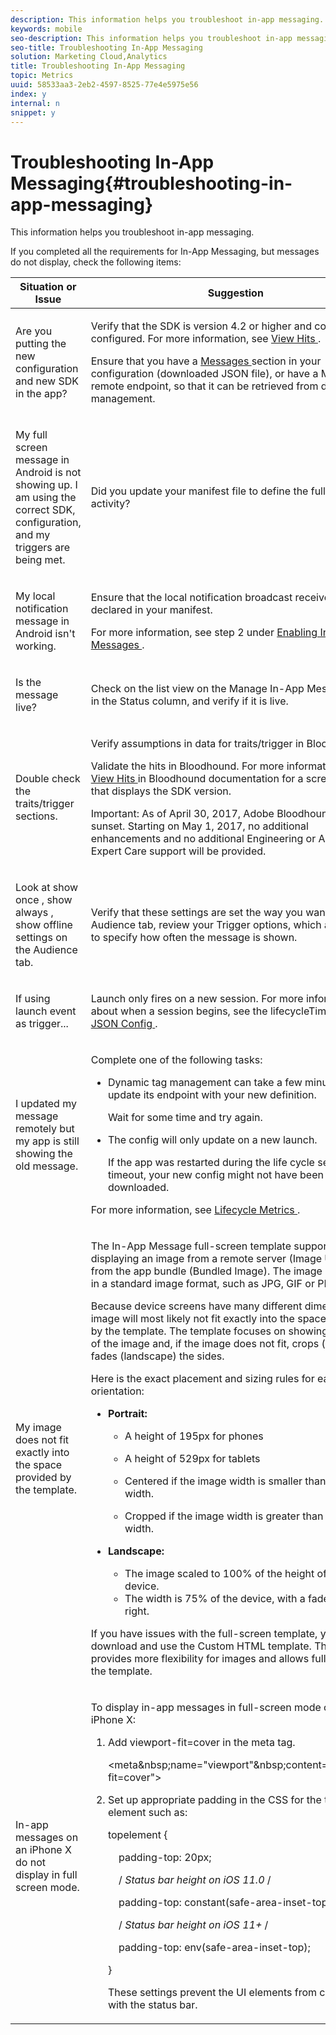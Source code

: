 ```yaml
---
description: This information helps you troubleshoot in-app messaging.
keywords: mobile
seo-description: This information helps you troubleshoot in-app messaging.
seo-title: Troubleshooting In-App Messaging
solution: Marketing Cloud,Analytics
title: Troubleshooting In-App Messaging
topic: Metrics
uuid: 58533aa3-2eb2-4597-8525-77e4e5975e56
index: y
internal: n
snippet: y
---
```


# Troubleshooting In-App Messaging{#troubleshooting-in-app-messaging}

This information helps you troubleshoot in-app messaging.

If you completed all the requirements for In-App Messaging, but messages do not display, check the following items: 

<table id="table_DED57BD89C714BAB8C169B3C96D8D169"> 
 <thead> 
  <tr> 
   <th colname="col1" class="entry"> Situation or Issue </th> 
   <th colname="col2" class="entry"> Suggestion </th> 
  </tr> 
 </thead>
 <tbody> 
  <tr> 
   <td colname="col1"> <p>Are you putting the new configuration and new SDK in the app? </p> </td> 
   <td colname="col2"> <p>Verify that the SDK is version 4.2 or higher and correctly configured. For more information, see <a href="https://marketing.adobe.com/resources/help/en_US/mobile/bloodhound/view_hits.html" format="https" scope="external"> View Hits </a>. </p> <p>Ensure that you have a <a href="https://marketing.adobe.com/resources/help/en_US/mobile/ios/messaging.html" format="https" scope="external"> Messages </a> section in your configuration (downloaded JSON file), or have a Messages remote endpoint, so that it can be retrieved from dynamic tag management. </p> </td> 
  </tr> 
  <tr> 
   <td colname="col1"> <p> My full screen message in Android is not showing up. I am using the correct SDK, configuration, and my triggers are being met. </p> </td> 
   <td colname="col2"> <p> Did you update your manifest file to define the full screen activity? </p> </td> 
  </tr> 
  <tr> 
   <td colname="col1"> <p> My local notification message in Android isn't working. </p> </td> 
   <td colname="col2"> <p>Ensure that the local notification broadcast receiver is declared in your manifest. </p> <p>For more information, see step 2 under <a href="https://marketing.adobe.com/resources/help/en_US/mobile/android/messaging.html" format="https" scope="external"> Enabling In-App Messages </a>. </p> </td> 
  </tr> 
  <tr> 
   <td colname="col1"> <p>Is the message live? </p> </td> 
   <td colname="col2"> <p>Check on the list view on the Manage In-App Message page in the Status column, and verify if it is live. </p> </td> 
  </tr> 
  <tr> 
   <td colname="col1"> <p>Double check the traits/trigger sections. </p> </td> 
   <td colname="col2"> <p> Verify assumptions in data for traits/trigger in Bloodhound. </p> <p>Validate the hits in Bloodhound. For more information, see <a href="https://marketing.adobe.com/resources/help/en_US/mobile/bloodhound/view_hits.html" format="https" scope="external"> View Hits </a> in Bloodhound documentation for a screen shot that displays the SDK version. </p> <p> <p>Important:  As of April 30, 2017, Adobe Bloodhound has been sunset. Starting on May 1, 2017, no additional enhancements and no additional Engineering or Adobe Expert Care support will be provided. </p> </p> </td> 
  </tr> 
  <tr> 
   <td colname="col1"> <p> Look at <span class="term"> show once </span>, <span class="term"> show always </span>, <span class="term"> show offline </span> settings on the Audience tab. </p> </td> 
   <td colname="col2"> <p> Verify that these settings are set the way you want. On the <span class="uicontrol"> Audience </span> tab, review your <span class="uicontrol"> Trigger </span> options, which allow you to specify how often the message is shown. </p> </td> 
  </tr> 
  <tr> 
   <td colname="col1"> <p> If using launch event as trigger... </p> </td> 
   <td colname="col2"> <p> Launch only fires on a new session. For more information about when a session begins, see the <span class="codeph"> lifecycleTimeout </span> row in <a href="https://marketing.adobe.com/resources/help/en_US/mobile/ios/json_config.html" format="https" scope="external"> JSON Config </a>. </p> </td> 
  </tr> 
  <tr> 
   <td colname="col1"> <p> I updated my message remotely but my app is still showing the old message. </p> </td> 
   <td colname="col2"> <p>Complete one of the following tasks: </p> <p> 
     <ul id="ul_B54F520649394EA4BCFEFFB44FF8828B"> 
      <li id="li_618CDDDE328148DEA16F15BBB28BB3E7">Dynamic tag management can take a few minutes to update its endpoint with your new definition. <p>Wait for some time and try again. </p> </li> 
      <li id="li_5F17E928421E4CFD9EE76A2BCB7862BB">The config will only update on a new launch. <p>If the app was restarted during the life cycle session timeout, your new config might not have been downloaded. </p> </li> 
     </ul> </p> <p>For more information, see <a href="../../metrics.md#concept_77CA5CEB51D1418FB98EC7C044682A05" format="dita" scope="local"> Lifecycle Metrics </a>. </p> </td> 
  </tr> 
  <tr> 
   <td colname="col1"> <p>My image does not fit exactly into the space provided by the template. </p> </td> 
   <td colname="col2"> <p>The In-App Message full-screen template supports displaying an image from a remote server (Image URL) or from the app bundle (Bundled Image). The image should be in a standard image format, such as JPG, GIF or PNG. </p> <p>Because device screens have many different dimensions, the image will most likely not fit exactly into the space provided by the template. The template focuses on showing the center of the image and, if the image does not fit, crops (portrait) or fades (landscape) the sides. </p> <p>Here is the exact placement and sizing rules for each orientation: </p> <p> 
     <ul id="ul_271EE431B7BE4DC7A22D4B6A4B0218D6"> 
      <li id="li_AFCACA75BFA04CBC8D7505D426E24051"> <p><b>Portrait: </b> </p> 
       <ul id="ul_A722B22DF73D4D439012508871A1897D"> 
        <li id="li_308B92BEAA8E4857BD79221E0F51046F"> <p>A height of 195px for phones </p> </li> 
        <li id="li_D1E4F4E36E224F759676E8D7CDD068F7"> <p>A height of 529px for tablets </p> </li> 
        <li id="li_B59CAC79DF7040399529E857F3FDD590"> <p>Centered if the image width is smaller than the device width. </p> </li> 
        <li id="li_B33E404F65774536AB1DE75D5D191AD1"> <p>Cropped if the image width is greater than the device width. </p> </li> 
       </ul> </li> 
      <li id="li_DE892D0C39284328A2989ACB0C6E9E64"> <p><b>Landscape: </b> </p> 
       <ul id="ul_ACACD99B50374A8988C10576C0F6CD69"> 
        <li id="li_2B75165DD9E64F2C92D0F2620538ED68">The image scaled to 100% of the height of the device. </li> 
        <li id="li_F575868A78FC47B28F3A95CB492EACD6">The width is 75% of the device, with a fade out on the right. </li> 
       </ul> </li> 
     </ul> </p> <p>If you have issues with the full-screen template, you can download and use the Custom HTML template. This template provides more flexibility for images and allows full control of the template. </p> </td> 
  </tr> 
  <tr> 
   <td colname="col1"> In-app messages on an iPhone X do not display in full screen mode. </td> 
   <td colname="col2"> <p>To display in-app messages in full-screen mode on an iPhone X: </p> <p> 
     <ol id="ol_D9F405FD4537422ABD949BE9BF240CA2"> 
      <li id="li_EDB3641E28AC42CABC0687DE5CD3819E">Add <span class="codeph"> viewport-fit=cover </span> in the meta tag. <p> 
        <codeblock class="syntax html">
          &lt;meta&amp;nbsp;name="viewport"&amp;nbsp;content="viewport-fit=cover"&gt; 
        </codeblock> </p> </li> 
      <li id="li_0D5CEE5CB91649FE84B988356DCB9761">Set up appropriate padding in the CSS for the top UI element such as: <p> 
        <codeblock class="syntax html">
          topelement&nbsp;{ 
         
&nbsp;&nbsp;&nbsp;&nbsp;padding-top:&nbsp;20px; 
         
&nbsp;&nbsp;&nbsp;&nbsp;/*&nbsp;Status&nbsp;bar&nbsp;height&nbsp;on&nbsp;iOS&nbsp;11.0&nbsp;*/ 
         
&nbsp;&nbsp;&nbsp;&nbsp;padding-top:&nbsp;constant(safe-area-inset-top); 
         
&nbsp;&nbsp;&nbsp;&nbsp;/*&nbsp;Status&nbsp;bar&nbsp;height&nbsp;on&nbsp;iOS&nbsp;11+&nbsp;*/ 
         
&nbsp;&nbsp;&nbsp;&nbsp;padding-top:&nbsp;env(safe-area-inset-top); 
         
} 
        </codeblock> </p> <p>These settings prevent the UI elements from colliding with the status bar. </p> </li> 
     </ol> </p> </td> 
  </tr> 
 </tbody> 
</table>

